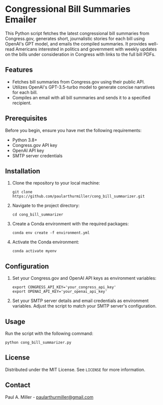 # Congressional Bill Summaries Emailer

This Python script fetches the latest congressional bill summaries from Congress.gov, generates short, journalistic stories for each bill using OpenAI's GPT model, and emails the compiled summaries. It provides well-read Americans interested in politics and government with weekly updates on the bills under consideration in Congress with links to the full bill PDFs.

## Features

- Fetches bill summaries from Congress.gov using their public API.
- Utilizes OpenAI's GPT-3.5-turbo model to generate concise narratives for each bill.
- Compiles an email with all bill summaries and sends it to a specified recipient.

## Prerequisites

Before you begin, ensure you have met the following requirements:

- Python 3.8+
- Congress.gov API key
- OpenAI API key
- SMTP server credentials

## Installation

1. Clone the repository to your local machine:
   ```
   git clone https://github.com/paularthurmiller/cong_bill_summarizer.git
   ```
2. Navigate to the project directory:
   ```
   cd cong_bill_summarizer
   ```
3. Create a Conda environment with the required packages:
   ```
   conda env create -f environment.yml
   ```
4. Activate the Conda environment:
   ```
   conda activate myenv
   ```

## Configuration

1. Set your Congress.gov and OpenAI API keys as environment variables:
   ```
   export CONGRESS_API_KEY='your_congress_api_key'
   export OPENAI_API_KEY='your_openai_api_key'
   ```
2. Set your SMTP server details and email credentials as environment variables. Adjust the script to match your SMTP server's configuration.

## Usage

Run the script with the following command:
```
python cong_bill_summarizer.py
```


## License

Distributed under the MIT License. See `LICENSE` for more information.

## Contact

Paul A. Miller - paularthurmiller@gmail.com
